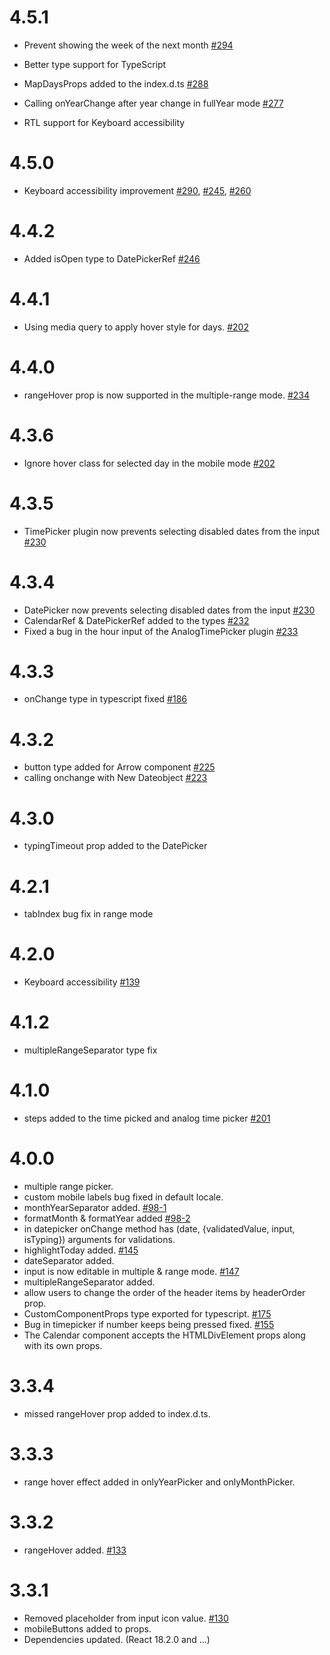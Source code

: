 # 4.5.1

- Prevent showing the week of the next month [#294](https://github.com/shahabyazdi/react-multi-date-picker/issues/294)

- Better type support for TypeScript
- MapDaysProps added to the index.d.ts [#288](https://github.com/shahabyazdi/react-multi-date-picker/issues/288)
- Calling onYearChange after year change in fullYear mode [#277](https://github.com/shahabyazdi/react-multi-date-picker/issues/277)
- RTL support for Keyboard accessibility

# 4.5.0

- Keyboard accessibility improvement [#290](https://github.com/shahabyazdi/react-multi-date-picker/issues/290), [#245](https://github.com/shahabyazdi/react-multi-date-picker/issues/245), [#260](https://github.com/shahabyazdi/react-multi-date-picker/issues/260)

# 4.4.2

- Added isOpen type to DatePickerRef [#246](https://github.com/shahabyazdi/react-multi-date-picker/issues/246)

# 4.4.1

- Using media query to apply hover style for days. [#202](https://github.com/shahabyazdi/react-multi-date-picker/issues/202#issuecomment-1773860684)

# 4.4.0

- rangeHover prop is now supported in the multiple-range mode. [#234](https://github.com/shahabyazdi/react-multi-date-picker/issues/234)

# 4.3.6

- Ignore hover class for selected day in the mobile mode [#202](https://github.com/shahabyazdi/react-multi-date-picker/issues/202)

# 4.3.5

- TimePicker plugin now prevents selecting disabled dates from the input [#230](https://github.com/shahabyazdi/react-multi-date-picker/issues/230)

# 4.3.4

- DatePicker now prevents selecting disabled dates from the input [#230](https://github.com/shahabyazdi/react-multi-date-picker/issues/230)
- CalendarRef & DatePickerRef added to the types [#232](https://github.com/shahabyazdi/react-multi-date-picker/issues/232)
- Fixed a bug in the hour input of the AnalogTimePicker plugin [#233](https://github.com/shahabyazdi/react-multi-date-picker/issues/233)

# 4.3.3

- onChange type in typescript fixed [#186](https://github.com/shahabyazdi/react-multi-date-picker/issues/186)

# 4.3.2

- button type added for Arrow component [#225](https://github.com/shahabyazdi/react-multi-date-picker/issues/225)
- calling onchange with New Dateobject [#223](https://github.com/shahabyazdi/react-multi-date-picker/issues/223)

# 4.3.0

- typingTimeout prop added to the DatePicker

# 4.2.1

- tabIndex bug fix in range mode

# 4.2.0

- Keyboard accessibility [#139](https://github.com/shahabyazdi/react-multi-date-picker/issues/139)

# 4.1.2

- multipleRangeSeparator type fix

# 4.1.0

- steps added to the time picked and analog time picker [#201](https://github.com/shahabyazdi/react-multi-date-picker/issues/201)

# 4.0.0

- multiple range picker.
- custom mobile labels bug fixed in default locale.
- monthYearSeparator added. [#98-1](https://github.com/shahabyazdi/react-multi-date-picker/issues/98#issue-1127212098)
- formatMonth & formatYear added [#98-2](https://github.com/shahabyazdi/react-multi-date-picker/issues/98#issuecomment-1110705026)
- in datepicker onChange method has (date, {validatedValue, input, isTyping}) arguments for validations.
- highlightToday added. [#145](https://github.com/shahabyazdi/react-multi-date-picker/issues/145)
- dateSeparator added.
- input is now editable in multiple & range mode. [#147](https://github.com/shahabyazdi/react-multi-date-picker/issues/147)
- multipleRangeSeparator added.
- allow users to change the order of the header items by headerOrder prop.
- CustomComponentProps type exported for typescript. [#175](https://github.com/shahabyazdi/react-multi-date-picker/issues/175)
- Bug in timepicker if number keeps being pressed fixed. [#155](https://github.com/shahabyazdi/react-multi-date-picker/issues/155)
- The Calendar component accepts the HTMLDivElement props along with its own props.

# 3.3.4

- missed rangeHover prop added to index.d.ts.

# 3.3.3

- range hover effect added in onlyYearPicker and onlyMonthPicker.

# 3.3.2

- rangeHover added. [#133](https://github.com/shahabyazdi/react-multi-date-picker/issues/133)

# 3.3.1

- Removed placeholder from input icon value. [#130](https://github.com/shahabyazdi/react-multi-date-picker/issues/130)
- mobileButtons added to props.
- Dependencies updated. (React 18.2.0 and ...)
